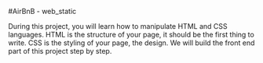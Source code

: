 #AirBnB - web_static

During this project, you will learn how to manipulate HTML and CSS languages.
HTML is the structure of your page, it should be the first thing to write. CSS is the styling of your page, the design. 
We will build the front end part of this project step by step.
